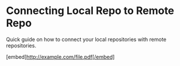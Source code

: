 # Connecting Local Repo to Remote Repo
Quick guide on how to connect your local repositories with remote repositories.

[embed]http://example.com/file.pdf[/embed]
